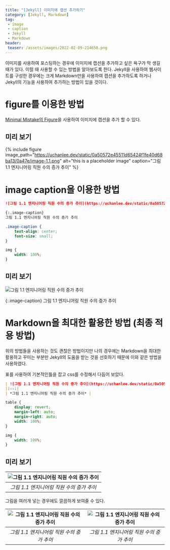 ```yaml
---
title: "[Jekyll] 이미지에 캡션 추가하기"
category: [Jekyll, Markdown]
tag:
 - image
 - caption
 - Jekyll
 - Markdown
header:
 teaser: /assets/images/2022-02-09-214658.png
---
```


이미지를 사용하여 포스팅하는 경우에 이미지에 캡션을 추가하고 싶은 욕구가 막 생길 때가 있다. 이럴 때 사용할 수 있는 방법을 알아보도록 한다. Jekyll을 사용하여 웹사이트를 구성한 경우에는 크게 Markdown만을 사용하여 캡션을 추가하도록 하거나 Jekyll의 기능을 사용하여 추가하는 방법이 있을 것이다.

# figure를 이용한 방법

[Minimal Mistake의 Figure](https://mmistakes.github.io/minimal-mistakes/docs/helpers/#figure)을 사용하여 이미지에 캡션을 추가 할 수 있다.

## 미리 보기

{% include figure image_path="https://uchanlee.dev/static/0a50572e45511d65424f1fe40d68ba13/0a47e/image-1.1.png" alt="this is a placeholder image" caption="그림 1.1 엔지니어링 직원 수의 증가 추이" %}

# image caption을 이용한 방법

```markdown
![그림 1.1 엔지니어링 직원 수의 증가 추이](https://uchanlee.dev/static/0a50572e45511d65424f1fe40d68ba13/0a47e/image-1.1.png)

{:.image-caption}
그림 1.1 엔지니어링 직원 수의 증가 추이
```

```css
.image-caption {
    text-align: center;
    font-size: small;
}

img {
    width: 100%;
}
```
## 미리 보기

![그림 1.1 엔지니어링 직원 수의 증가 추이](https://uchanlee.dev/static/0a50572e45511d65424f1fe40d68ba13/0a47e/image-1.1.png)

{:.image-caption}
그림 1.1 엔지니어링 직원 수의 증가 추이

# Markdown을 최대한 활용한 방법 (최종 적용 방법)

위의 방법들을 사용하는 것도 괜찮은 방법이지만 나의 경우에는 Markdown을 최대한 활용하고 꾸미는 부분만 Jekyll의 도움을 받는 것을 선호하기 때문에 이와 같은 방법을 사용하였다.

표를 사용하여 기본적인틀을 잡고 css를 수정해서 다듬어 보았다.

```markdown
| ![그림 1.1 엔지니어링 직원 수의 증가 추이](https://uchanlee.dev/static/0a50572e45511d65424f1fe40d68ba13/0a47e/image-1.1.png)| 
|:--:| 
| *그림 1.1 엔지니어링 직원 수의 증가 추이* |
```

```css
table {
    display: revert;
    margin-left: auto;
    margin-right: auto;
    width: 100%;
}

img {
    width: 100%;
}
```

## 미리 보기

| ![그림 1.1 엔지니어링 직원 수의 증가 추이](https://uchanlee.dev/static/0a50572e45511d65424f1fe40d68ba13/0a47e/image-1.1.png)| 
|:--:| 
| *그림 1.1 엔지니어링 직원 수의 증가 추이* |

그림을 여러개 넣는 경우에도 깔끔하게 보여줄 수 있다.

| ![그림 1.1 엔지니어링 직원 수의 증가 추이](https://uchanlee.dev/static/0a50572e45511d65424f1fe40d68ba13/0a47e/image-1.1.png) | ![그림 1.1 엔지니어링 직원 수의 증가 추이](https://uchanlee.dev/static/0a50572e45511d65424f1fe40d68ba13/0a47e/image-1.1.png) | 
|:--:|:--:| 
| *그림 1.1 엔지니어링 직원 수의 증가 추이* | *그림 1.1 엔지니어링 직원 수의 증가 추이* |
